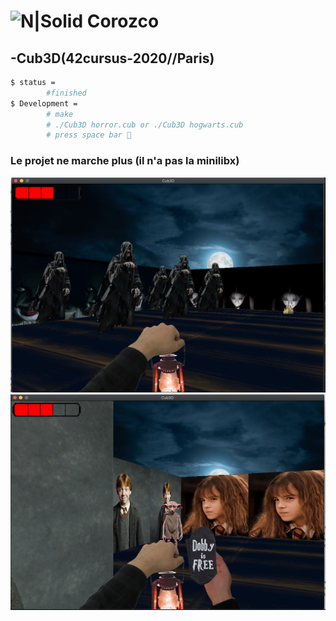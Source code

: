 # ![N|Solid](https://i.ibb.co/vsr6w99/original.png) Corozco
## -Cub3D(42cursus-2020//Paris)

```sh
$ status =
    	#finished
$ Development =
        # make
        # ./Cub3D horror.cub or ./Cub3D hogwarts.cub
        # press space bar 👊
```

### Le projet ne marche plus (il n'a pas la minilibx)

![render2](images/imagen2.png)
![render3](images/imagen3.png)
